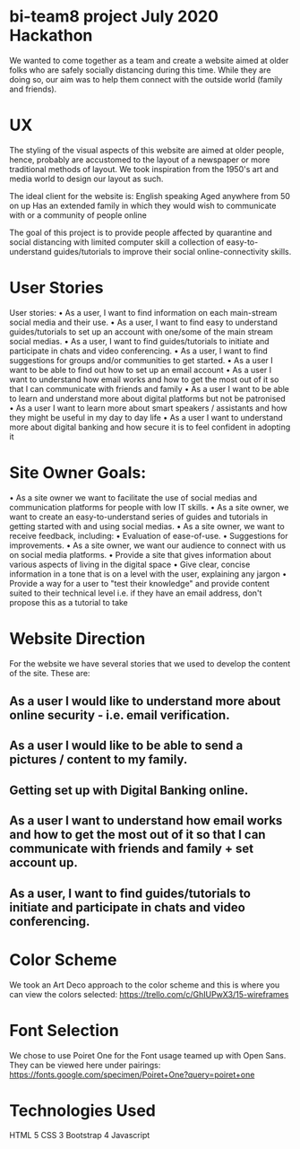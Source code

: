 # bi-team8 project July 2020 Hackathon

We wanted to come together as a team and create a website aimed at older folks who are safely socially distancing during this time. While they are doing so, our aim was to help them connect with the outside world (family and friends).

# UX
The styling of the visual aspects of this website are aimed at older people, hence, probably are accustomed to the layout of a newspaper or more traditional methods of layout. We took inspiration from the 1950's art and media world to design our layout as such.

The ideal client for the website is:
  English speaking
  Aged anywhere from 50 on up
  Has an extended family in which they would wish to communicate with or a community of people online
  
The goal of this project is to provide people affected by quarantine and social distancing with limited computer skill a collection of easy-to-understand guides/tutorials to improve their social online-connectivity skills.

# User Stories
User stories:
• As a user, I want to find information on each main-stream social media and their use.
• As a user, I want to find easy to understand guides/tutorials to set up an account with one/some of the main stream social medias.
• As a user, I want to find guides/tutorials to initiate and participate in chats and video conferencing.
• As a user, I want to find suggestions for groups and/or communities to get started.
• As a user I want to be able to find out how to set up an email account
• As a user I want to understand how email works and how to get the most out of it so that I can communicate with friends and family
• As a user I want to be able to learn and understand more about digital platforms but not be patronised
• As a user I want to learn more about smart speakers / assistants and how they might be useful in my day to day life
• As a user I want to understand more about digital banking and how secure it is to feel confident in adopting it

# Site Owner Goals:
• As a site owner we want to facilitate the use of social medias and communication platforms for people with low IT skills.
• As a site owner, we want to create an easy-to-understand series of guides and tutorials in getting started with and using social medias.
• As a site owner, we want to receive feedback, including:
• Evaluation of ease-of-use.
• Suggestions for improvements.
• As a site owner, we want our audience to connect with us on social media platforms.
• Provide a site that gives information about various aspects of living in the digital space
• Give clear, concise information in a tone that is on a level with the user, explaining any jargon
• Provide a way for a user to "test their knowledge" and provide content suited to their technical level i.e. if they have an email address, don't propose this as a tutorial to take

# Website Direction
For the website we have several stories that we used to develop the content of the site. These are:
## As a user I would like to understand more about online security - i.e. email verification.
## As a user I would like to be able to send a pictures / content to my family.
## Getting set up with Digital Banking online.
## As a user I want to understand how email works and how to get the most out of it so that I can communicate with friends and family + set account up.
## As a user, I want to find guides/tutorials to initiate and participate in chats and video conferencing.

# Color Scheme
  We took an Art Deco approach to the color scheme and this is where you can view the colors selected:
https://trello.com/c/GhIUPwX3/15-wireframes

# Font Selection
We chose to use Poiret One for the Font usage teamed up with Open Sans. They can be viewed here under pairings:
https://fonts.google.com/specimen/Poiret+One?query=poiret+one

# Technologies Used
HTML 5
CSS 3
Bootstrap 4
Javascript




